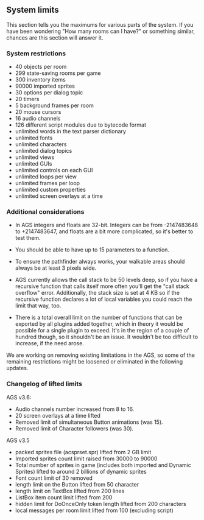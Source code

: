 ## System limits

This section tells you the maximums for various parts of the system. If
you have been wondering "How many rooms can I have?" or something
similar, chances are this section will answer it.

### System restrictions

- 40 objects per room
- 299 state-saving rooms per game
- 300 inventory items
- 90000 imported sprites
- 30 options per dialog topic
- 20 timers
- 5 background frames per room
- 20 mouse cursors
- 16 audio channels
- 126 different script modules due to bytecode format
- unlimited words in the text parser dictionary
- unlimited fonts
- unlimited characters
- unlimited dialog topics
- unlimited views
- unlimited GUIs
- unlimited controls on each GUI
- unlimited loops per view
- unlimited frames per loop
- unlimited custom properties
- unlimited screen overlays at a time

### Additional considerations

- In AGS integers and floats are 32-bit. Integers can be from -2147483648 to +2147483647, and floats are a bit more complicated, so it's better to test them.

- You should be able to have up to 15 parameters to a function.

- To ensure the pathfinder always works, your walkable areas should always be at least 3 pixels wide.

- AGS currently allows the call stack to be 50 levels deep, so if you have a recursive function that calls itself more often you'll get the "call stack overflow" error. Additionally, the stack size is set at 4 KB so if the recursive function declares a lot of local variables you could reach the limit that way, too.

- There is a total overall limit on the number of functions that can be exported by all plugins added together, which in theory it would be possible for a single plugin to exceed. It's in the region of a couple of hundred though, so it shouldn't be an issue. It wouldn't be too difficult to increase, if the need arose.

We are working on removing existing limitations in the AGS, so some of the remaining restrictions might be loosened or eliminated in the following updates.

### Changelog of lifted limits

AGS v3.6:
- Audio channels number increased from 8 to 16.
- 20 screen overlays at a time lifted
- Removed limit of simultaneous Button animations (was 15).
- Removed limit of Character followers (was 30).

AGS v3.5
- packed sprites file (acsprset.spr) lifted from 2 GB limit
- Imported sprites count limit raised from 30000 to 90000
- Total number of sprites in game (includes both imported and Dynamic Sprites) lifted to around 2 billions of dynamic sprites
- Font count limit of 30 removed
- length limit on the Button lifted from 50 character
- length limit on TextBox lifted from 200 lines
- ListBox item count limit lifted from 200
- hidden limit for DoOnceOnly token length lifted from 200 characters
- local messages per room limit lifted from 100 (excluding script)
